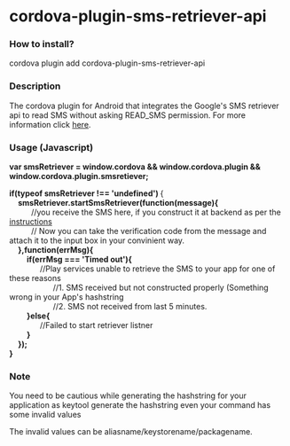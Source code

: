 # cordova-plugin-sms-retriever-api

<h3>How to install?</h3>
<p>cordova plugin add cordova-plugin-sms-retriever-api</p>

<h3>Description</h3>
<p>The cordova plugin for Android that integrates the Google's SMS retriever api to read SMS without asking READ_SMS permission. For more information click <a href='https://developers.google.com/identity/sms-retriever/overview' target='_blank'>here</a>.</p>

<h3>Usage (Javascript)</h3>
<b>var smsRetriever = window.cordova && window.cordova.plugin && window.cordova.plugin.smsretiever;</b>
<p>
 <b>if(typeof smsRetriever !== 'undefined') </b>{<br/>
 &nbsp;&nbsp;&nbsp;&nbsp;<b>smsRetriever.startSmsRetriever(function(message){ </b><br/>                     
&nbsp;&nbsp;&nbsp;&nbsp;&nbsp;&nbsp;&nbsp;&nbsp;&nbsp;&nbsp;//you receive the SMS here, if you construct it at backend as per the <a href='https://developers.google.com/identity/sms-retriever/verify' target='_blank'>instructions</a>   <br/>
&nbsp;&nbsp;&nbsp;&nbsp;&nbsp;&nbsp;&nbsp;&nbsp;&nbsp;&nbsp;// Now you can take the verification code from the message and attach it to the input box in your convinient way.  <br/>
 &nbsp;&nbsp;&nbsp;&nbsp;<b>},function(errMsg){</b>                         <br/>
 &nbsp;&nbsp;&nbsp;&nbsp;&nbsp;&nbsp;&nbsp;&nbsp;<b>if(errMsg === 'Timed out'){</b><br/>
&nbsp;&nbsp;&nbsp;&nbsp;&nbsp;&nbsp;&nbsp;&nbsp;&nbsp;&nbsp;&nbsp;&nbsp;&nbsp;&nbsp;//Play services unable to retrieve the SMS to your app for one of these reasons<br/>
&nbsp;&nbsp;&nbsp;&nbsp;&nbsp;&nbsp;&nbsp;&nbsp;&nbsp;&nbsp;&nbsp;&nbsp;&nbsp;&nbsp;&nbsp;&nbsp;&nbsp;&nbsp;&nbsp;&nbsp;//1. SMS received but not constructed properly (Something wrong in your App's hashstring<br/>
&nbsp;&nbsp;&nbsp;&nbsp;&nbsp;&nbsp;&nbsp;&nbsp;&nbsp;&nbsp;&nbsp;&nbsp;&nbsp;&nbsp;&nbsp;&nbsp;&nbsp;&nbsp;&nbsp;&nbsp;//2. SMS not received from last 5 minutes.<br/>
 &nbsp;&nbsp;&nbsp;&nbsp;&nbsp;&nbsp;&nbsp;&nbsp;<b>}else{</b><br/>
&nbsp;&nbsp;&nbsp;&nbsp;&nbsp;&nbsp;&nbsp;&nbsp;&nbsp;&nbsp;&nbsp;&nbsp;&nbsp;&nbsp;//Failed to start retriever listner<br/>
 &nbsp;&nbsp;&nbsp;&nbsp;&nbsp;&nbsp;&nbsp;&nbsp;<b>}</b>                    <br/>
 &nbsp;&nbsp;&nbsp;&nbsp;<b>});</b><br/>
 <b>}</b> 
 </p>
</p>

<h3>Note</h3>
<p>You need to be cautious while generating the hashstring for your application as keytool generate the hashstring even your command has some invalid values<br/>
  <p>
    The invalid values can be aliasname/keystorename/packagename.
  </p>
</p>
